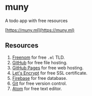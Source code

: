 # muny

A todo app with free resources

[https://muny.ml](https://muny.ml)

## Resources

1. [Freenom](http://www.freenom.com/en/index.html?lang=en) for free `.ml` TLD.
2. [GitHub](https://github.com/) for free file hosting.
3. [GitHub Pages](https://pages.github.com/) for free web hosting.
4. [Let's Encrypt](https://letsencrypt.org/) for free SSL certificate.
5. [Firebase](https://firebase.google.com/) for free database.
6. [Git](https://git-scm.com/) for free version control.
7. [Atom](https://atom.io/) for free text editor.
